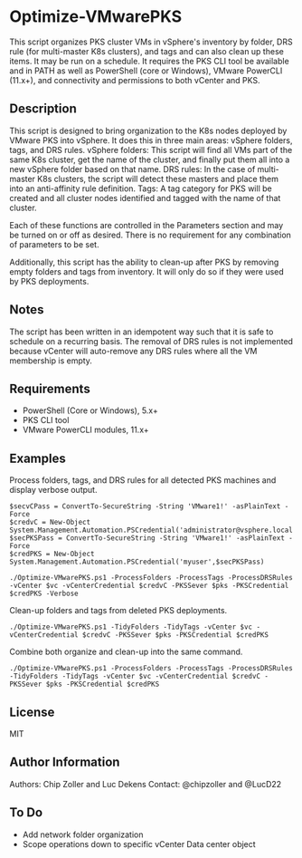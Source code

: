 # Optimize-VMwarePKS
This script organizes PKS cluster VMs in vSphere's inventory by folder, DRS rule (for multi-master K8s clusters), and tags and can also clean up these items. It may be run on a schedule.
It requires the PKS CLI tool be available and in PATH as well as PowerShell (core or Windows), VMware PowerCLI (11.x+), and connectivity and permissions to both vCenter and PKS.

Description
------------

This script is designed to bring organization to the K8s nodes deployed by VMware PKS into vSphere. It does this in three main areas: vSphere folders, tags, and DRS rules.
vSphere folders: This script will find all VMs part of the same K8s cluster, get the name of the cluster, and finally put them all into a new vSphere folder based on that name.
DRS rules: In the case of multi-master K8s clusters, the script will detect these masters and place them into an anti-affinity rule definition.
Tags: A tag category for PKS will be created and all cluster nodes identified and tagged with the name of that cluster.

Each of these functions are controlled in the Parameters section and may be turned on or off as desired. There is no requirement for any combination of parameters to be set.

Additionally, this script has the ability to clean-up after PKS by removing empty folders and tags from inventory. It will only do so if they were used by PKS deployments.

Notes
-----------

The script has been written in an idempotent way such that it is safe to schedule on a recurring basis.
The removal of DRS rules is not implemented because vCenter will auto-remove any DRS rules where all the VM membership is empty.

Requirements
------------

+ PowerShell (Core or Windows), 5.x+
+ PKS CLI tool
+ VMware PowerCLI modules, 11.x+


Examples
----------------

Process folders, tags, and DRS rules for all detected PKS machines and display verbose output.

```
$secvCPass = ConvertTo-SecureString -String 'VMware1!' -asPlainText -Force
$credvC = New-Object System.Management.Automation.PSCredential('administrator@vsphere.local',$secvCPass)
$secPKSPass = ConvertTo-SecureString -String 'VMware1!' -asPlainText -Force
$credPKS = New-Object System.Management.Automation.PSCredential('myuser',$secPKSPass)

./Optimize-VMwarePKS.ps1 -ProcessFolders -ProcessTags -ProcessDRSRules -vCenter $vc -vCenterCredential $credvC -PKSSever $pks -PKSCredential $credPKS -Verbose
```

Clean-up folders and tags from deleted PKS deployments.
```
./Optimize-VMwarePKS.ps1 -TidyFolders -TidyTags -vCenter $vc -vCenterCredential $credvC -PKSSever $pks -PKSCredential $credPKS
```
Combine both organize and clean-up into the same command.
```
./Optimize-VMwarePKS.ps1 -ProcessFolders -ProcessTags -ProcessDRSRules -TidyFolders -TidyTags -vCenter $vc -vCenterCredential $credvC -PKSSever $pks -PKSCredential $credPKS
```
License
-------

MIT

Author Information
------------------

Authors: Chip Zoller and Luc Dekens
Contact: @chipzoller and @LucD22


To Do
------------------
+ Add network folder organization
+ Scope operations down to specific vCenter Data center object